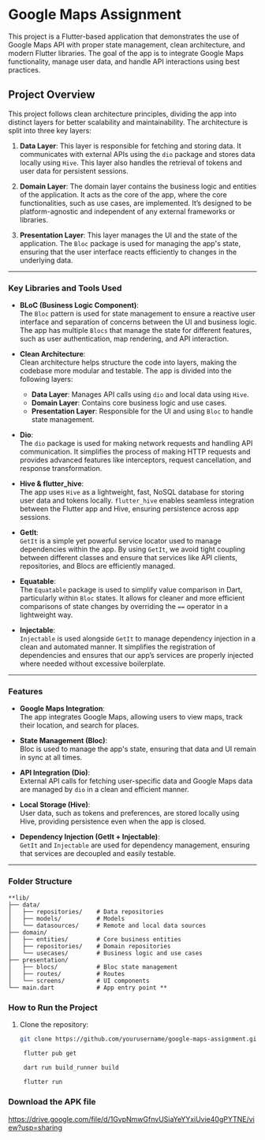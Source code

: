 # Google Maps Assignment

This project is a Flutter-based application that demonstrates the use of Google Maps API with proper state management, clean architecture, and modern Flutter libraries. The goal of the app is to integrate Google Maps functionality, manage user data, and handle API interactions using best practices.

## Project Overview

This project follows clean architecture principles, dividing the app into distinct layers for better scalability and maintainability. The architecture is split into three key layers:

1. **Data Layer**: This layer is responsible for fetching and storing data. It communicates with external APIs using the `dio` package and stores data locally using `Hive`. This layer also handles the retrieval of tokens and user data for persistent sessions.

2. **Domain Layer**: The domain layer contains the business logic and entities of the application. It acts as the core of the app, where the core functionalities, such as use cases, are implemented. It’s designed to be platform-agnostic and independent of any external frameworks or libraries.

3. **Presentation Layer**: This layer manages the UI and the state of the application. The `Bloc` package is used for managing the app's state, ensuring that the user interface reacts efficiently to changes in the underlying data.

---

### Key Libraries and Tools Used

- **BLoC (Business Logic Component)**:  
  The `Bloc` pattern is used for state management to ensure a reactive user interface and separation of concerns between the UI and business logic. The app has multiple `Blocs` that manage the state for different features, such as user authentication, map rendering, and API interaction.

- **Clean Architecture**:  
  Clean architecture helps structure the code into layers, making the codebase more modular and testable. The app is divided into the following layers:
    - **Data Layer**: Manages API calls using `dio` and local data using `Hive`.
    - **Domain Layer**: Contains core business logic and use cases.
    - **Presentation Layer**: Responsible for the UI and using `Bloc` to handle state management.

- **Dio**:  
  The `dio` package is used for making network requests and handling API communication. It simplifies the process of making HTTP requests and provides advanced features like interceptors, request cancellation, and response transformation.

- **Hive & flutter_hive**:  
  The app uses `Hive` as a lightweight, fast, NoSQL database for storing user data and tokens locally. `flutter_hive` enables seamless integration between the Flutter app and Hive, ensuring persistence across app sessions.

- **GetIt**:  
  `GetIt` is a simple yet powerful service locator used to manage dependencies within the app. By using `GetIt`, we avoid tight coupling between different classes and ensure that services like API clients, repositories, and Blocs are efficiently managed.

- **Equatable**:  
  The `Equatable` package is used to simplify value comparison in Dart, particularly within `Bloc` states. It allows for cleaner and more efficient comparisons of state changes by overriding the `==` operator in a lightweight way.

- **Injectable**:  
  `Injectable` is used alongside `GetIt` to manage dependency injection in a clean and automated manner. It simplifies the registration of dependencies and ensures that our app’s services are properly injected where needed without excessive boilerplate.

---

### Features

- **Google Maps Integration**:  
  The app integrates Google Maps, allowing users to view maps, track their location, and search for places.

- **State Management (Bloc)**:  
  Bloc is used to manage the app's state, ensuring that data and UI remain in sync at all times.

- **API Integration (Dio)**:  
  External API calls for fetching user-specific data and Google Maps data are managed by `dio` in a clean and efficient manner.

- **Local Storage (Hive)**:  
  User data, such as tokens and preferences, are stored locally using Hive, providing persistence even when the app is closed.

- **Dependency Injection (GetIt + Injectable)**:  
  `GetIt` and `Injectable` are used for dependency management, ensuring that services are decoupled and easily testable.

---
### Folder Structure

    **lib/
    ├── data/
    │   ├── repositories/    # Data repositories
    │   ├── models/          # Models
    │   └── datasources/     # Remote and local data sources
    ├── domain/
    │   ├── entities/        # Core business entities
    │   ├── repositories/    # Domain repositories
    │   └── usecases/        # Business logic and use cases
    ├── presentation/
    │   ├── blocs/           # Bloc state management
    │   ├── routes/          # Routes
    │   └── screens/         # UI components
    └── main.dart            # App entry point **


### How to Run the Project

1. Clone the repository:
   ```bash
   git clone https://github.com/yourusername/google-maps-assignment.git
   
    flutter pub get
   
    dart run build_runner build
   
    flutter run

### Download the APK file
https://drive.google.com/file/d/1GvpNmwGfnvUSiaYeYYxiUvie40gPYTNE/view?usp=sharing
